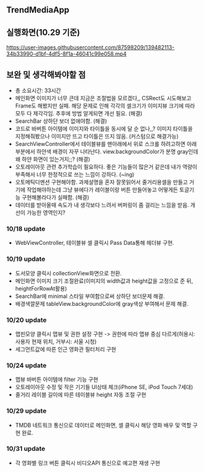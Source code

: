 ## TrendMediaApp

## 실행화면(10.29 기준)

https://user-images.githubusercontent.com/87598209/139482113-34b33990-d1bf-4df5-8f1a-46041c99e058.mp4





## 보완 및 생각해봐야할 점
* 총 소요시간: 33시간
* 메인화면 이미지가 너무 큰데 지금은 조절법을 모르겠다,, CSRect도 시도해보고 Frame도 해봤지만 실패. 해당 문제로 인해 각각의 셀크기가 이미지뷰 크기에 따라 모두 다 제각각임. 추후에 방법 알게되면 개선 필요. (해결)
* SearchBar 상하단 보더 없애야함. (해결)
* 코드로 바버튼 아이템에 이미지와 타이틀을 동시에 달 순 없나,,? 이미지 타이틀을 지정해줘봤으나 이미지만 뜨고 타이틀은 뜨지 않음. (커스텀으로 해결가능)
* SearchViewController에서 테이블뷰를 맨아래에서 위로 스크롤 하려고하면 아래부분에서 하얀색 배경이 자꾸 나타난다. view.backgroundColor가 분명 gray인데 왜 하얀 화면이 있는거지;;? (해결)
* 오토레이아웃 관련 추가학습이 필요하다. 좋은 기능들이 많은거 같은데 내가 역량이 부족해서 너무 한정적으로 쓰는 느낌이 강하다. (~ing)
* 오토메틱디멘션 구현해야함. 과제설명을 혼자 잘못읽어서 줄거리용셀을 만들고 거기에 작업해야하는데 그냥 뷰에다가 레이블이랑 버튼 만들어놓고 어떻게든 토글기능 구현해볼라다가 실패함. (해결)
* 데이터를 받아올때 속도가 내 생각보다 느려서 버퍼링이 좀 걸리는 느낌을 받음. 개선이 가능한 영역인지?

### 10/18 update
* WebViewController, 테이블뷰 셀 클릭시 Pass Data통해 헤더뷰 구현.

### 10/19 update
* 도서모양 클릭시 collectionView화면으로 전환.
* 메인화면 이미지 크기 조절완료(이미지의 width값과 height값을 고정으로 준 뒤, heightForRowAt활용)
* SearchBar에 minimal 스타일 부여함으로써 상하단 보더문제 해결.
* 배경색깔문제 tableView.backgroundColor에 gray색상 부여해서 문제 해결.

### 10/20 update
* 맵핀모양 클릭시 맵뷰 및 권한 설정 구현 -> 권한에 따라 맵뷰 중심 다르게(허용시: 사용자 현재 위치, 거부시: 서울 시청)
* 세그먼트값에 따른 인근 영화관 필터처리 구현

### 10/24 update
* 맵뷰 바버튼 아이템에 filter 기능 구현
* 오토레이아웃 수정 및 작은 기기들 UI상태 체크(iPhone SE, iPod Touch 7세대)
* 줄거리 레이블 길이에 따른 테이블뷰 height 자동 조절 구현

### 10/29 update
* TMDB 네트워크 통신으로 데이터로 메인화면, 셀 클릭시 해당 영화 배우 및 역할 구현 완료.

### 10/31 update
* 각 영화별 링크 버튼 클릭시 비디오API 통신으로 예고편 재생 구현

